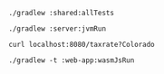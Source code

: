 


```
./gradlew :shared:allTests
```

```
./gradlew :server:jvmRun
```

```
curl localhost:8080/taxrate?Colorado
```

```
./gradlew -t :web-app:wasmJsRun
```
